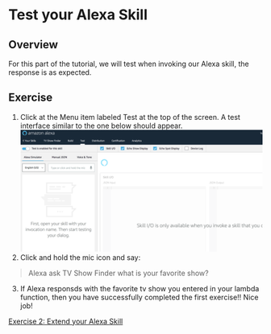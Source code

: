 # Test your Alexa Skill

## Overview
For this part of the tutorial, we will test when invoking our Alexa skill, the response is as expected.


## Exercise
1. Click at the Menu item labeled Test at the top of the screen. A test interface similar to the one below should appear.
![alt text](../img/alexa_test.png "Your Alexa Consoles")
2. Click and hold the mic icon and say:
> Alexa ask TV Show Finder what is your favorite show?
3. If Alexa responsds with the favorite tv show you entered in your lambda function, then you have successfully
completed the first exercise!! Nice job!



[Exercise 2: Extend your Alexa Skill](ex2.md)
